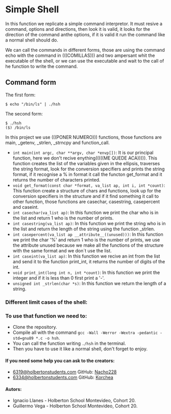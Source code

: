 # Simple Shell

In this function we replicate a simple command interpretor. It must resive a command, options and directions, then look it is valid, it looks for the direction of the command anthe options, if it is valid it run the command like a normal shell should do.

We can call the commands in different forms, those are using the command echo with the command in (((COMILLAS))) and two ampersant whit the executable of the shell, or we can use the executable and wait to the call of he function to write the command.

## Command form
The first form: 
```
$ echo "/bin/ls" | ./hsh
```
The second form: 
```
$ ./hsh
($) /bin/ls
```


In this project we use (((PONER NUMERO))) functions, those functions are main, _getenv, _strlen, _strncpy and function_call.
- `int main(int argc, char **argv, char *envp[])`: It is our principal function, here we don't recive enything(((((ME QUEDE ACA))))). This function creates the list of the variables given in the ellipsis, traverses the string format, look for the conversion specifiers and prints the string format, if it recognise a % in format it call the functon get_format and it returns the number of characters printed.
- `void get_format(const char *format, va_list ap, int i, int *count)`: This function create a structure of chars and functions, look up for the conversion specifiers in the structure and if it find something it call to other function, those functions are casechar, casestring, casepercent and caseint.
- `int casechar(va_list ap)`: In this function we print the char who is in the list and return 1 who is the number of prints.
- `int casestring(va_list ap)`: In this function we print the string who is in the list and return the length of the string using the function _strlen.
- `int casepercent(va_list ap __attribute__((unused)))`: In this function we print the char '%' and return 1 who is the number of prints, we use the attribute unused because we make all the functions of the structure with the same format and we don´t use the list.
- `int caseint(va_list ap)`: In this function we recive an int from the list and send it to the function print_int, it returns the number of digits of the int.
- `void print_int(long int n, int *count)`: In this function we print the integer and if it is less than 0 first print a '-'.
- `unsigned int _strlen(char *s)`: In this function we return the length of a string.

### Different limit cases of the shell:


### To use that function we need to:
- Clone the repository.
- Compile all with the command `gcc -Wall -Werror -Wextra -pedantic -std=gnu89 *.c -o hsh`.
- You can call the function writing `./hsh` in the terminal.
- Then you have to use it like a normal shell, don't forget to enjoy.

#### If you need some help you can ask to the creators: 
- 6319@holbertonstudents.com GitHub: [Nacho228](https://github.com/Nacho228)
- 6334@holbertonstudents.com GitHub: [Korchea](https://github.com/Korchea)

#### Autors:
- Ignacio Llanes - Holberton School Montevideo, Cohort 20.
- Guillermo Vega - Holberton School Montevideo, Cohort 20.